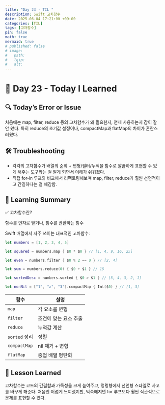 ```yaml
---
title: "Day 23 - TIL "
description: Swift 고차함수
date: 2025-06-04 17:21:00 +09:00
categories: [TIL]
tags: [고차함수]
pin: false
math: true
mermaid: true
# published: false
# image:
#   path:
#   lqip: 
#   alt: 
---
```


# 📘 Day 23 - Today I Learned


## 🔍 Today’s Error or Issue
처음에는 map, filter, reduce 등의 고차함수가 왜 필요한지, 언제 사용하는지 감이 잘 안 왔다.
특히 reduce의 초기값 설정이나, compactMap과 flatMap의 차이가 혼란스러웠다.

## 🛠️ Troubleshooting
- 각각의 고차함수가 배열의 순회 + 변형/필터/누적을 함수로 깔끔하게 표현할 수 있게 해주는 도구라는 걸 알게 되면서 이해가 쉬워졌다.
- 직접 for-in 루프와 비교해서 리팩토링해보며 map, filter, reduce가 훨씬 선언적이고 간결하다는 걸 체감함.

## 📝 Learning Summary
✅ 고차함수란?

함수를 인자로 받거나, 함수를 반환하는 함수

Swift 배열에서 자주 쓰이는 대표적인 고차함수:
```swift
let numbers = [1, 2, 3, 4, 5]

let squared = numbers.map { $0 * $0 } // [1, 4, 9, 16, 25]

let even = numbers.filter { $0 % 2 == 0 } // [2, 4]

let sum = numbers.reduce(0) { $0 + $1 } // 15

let sortedDesc = numbers.sorted { $0 > $1 } // [5, 4, 3, 2, 1]

let nonNil = ["1", "a", "3"].compactMap { Int($0) } // [1, 3]
```

| 함수 | 설명 |
|------|-------------|
| `map` | 각 요소를 변형 |
| `filter` | 조건에 맞는 요소 추출 |
| `reduce` | 누적값 계산 |
| `sorted` 정리 | 정렬 |
| `compactMap` | nil 제거 + 변형 |
| `flatMap` | 중첩 배열 평탄화 |

## 📘 Lesson Learned

고차함수는 코드의 간결함과 가독성을 크게 높여주고, 명령형에서 선언형 스타일로 사고를 바꾸게 해준다.
처음엔 어렵게 느껴졌지만, 익숙해지면 for 루프보다 훨씬 직관적으로 문제를 표현할 수 있다.